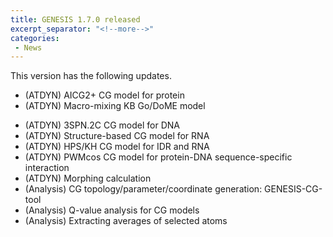 ```yaml
---
title: GENESIS 1.7.0 released
excerpt_separator: "<!--more-->"
categories:
 - News
---
```


This version has the following updates.

-   (ATDYN) AICG2+ CG model for protein
-   (ATDYN) Macro-mixing KB Go/DoME model
<!--more-->
-   (ATDYN) 3SPN.2C CG model for DNA
-   (ATDYN) Structure-based CG model for RNA
-   (ATDYN) HPS/KH CG model for IDR and RNA
-   (ATDYN) PWMcos CG model for protein-DNA sequence-specific
    interaction
-   (ATDYN) Morphing calculation
-   (Analysis) CG topology/parameter/coordinate generation:
    GENESIS-CG-tool
-   (Analysis) Q-value analysis for CG models
-   (Analysis) Extracting averages of selected atoms
